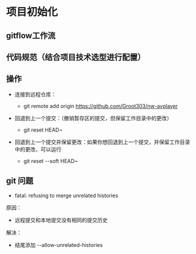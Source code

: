 # 项目初始化


## gitflow工作流

## 代码规范（结合项目技术选型进行配置）

## 操作

- 连接到远程仓库：
    - git remote add origin https://github.com/Groot303/nw-avplayer

- 回退到上一个提交：（撤销暂存区的提交，但保留工作目录中的更改）
    - git reset HEAD~

- 回退到上一个提交并保留更改：如果你想回退到上一个提交，并保留工作目录中的更改，可以运行
    - git reset --soft HEAD~



## git 问题

- fatal: refusing to merge unrelated histories

原因：
- 远程提交和本地提交没有相同的提交历史

解决：
- 结尾添加 --allow-unrelated-histories

